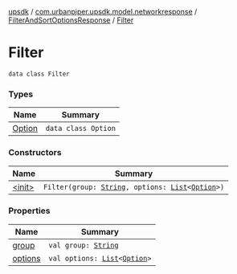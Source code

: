 [upsdk](../../../index.md) / [com.urbanpiper.upsdk.model.networkresponse](../../index.md) / [FilterAndSortOptionsResponse](../index.md) / [Filter](./index.md)

# Filter

`data class Filter`

### Types

| Name | Summary |
|---|---|
| [Option](-option/index.md) | `data class Option` |

### Constructors

| Name | Summary |
|---|---|
| [&lt;init&gt;](-init-.md) | `Filter(group: `[`String`](https://kotlinlang.org/api/latest/jvm/stdlib/kotlin/-string/index.html)`, options: `[`List`](https://kotlinlang.org/api/latest/jvm/stdlib/kotlin.collections/-list/index.html)`<`[`Option`](-option/index.md)`>)` |

### Properties

| Name | Summary |
|---|---|
| [group](group.md) | `val group: `[`String`](https://kotlinlang.org/api/latest/jvm/stdlib/kotlin/-string/index.html) |
| [options](options.md) | `val options: `[`List`](https://kotlinlang.org/api/latest/jvm/stdlib/kotlin.collections/-list/index.html)`<`[`Option`](-option/index.md)`>` |
